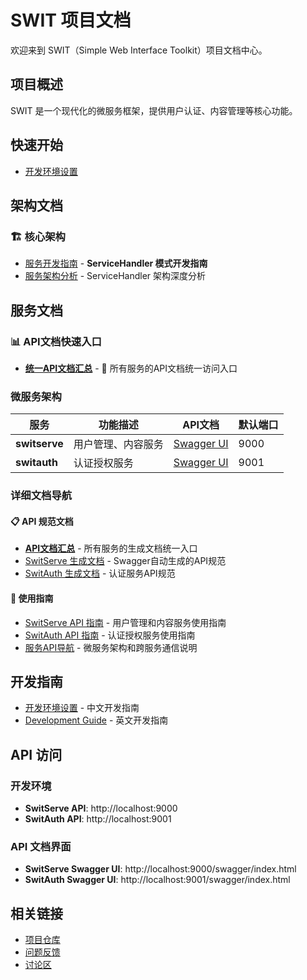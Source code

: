 # SWIT 项目文档

欢迎来到 SWIT（Simple Web Interface Toolkit）项目文档中心。

## 项目概述

SWIT 是一个现代化的微服务框架，提供用户认证、内容管理等核心功能。

## 快速开始

- [开发环境设置](../DEVELOPMENT.md)

## 架构文档

### 🏗️ 核心架构
- [服务开发指南](./service-development-guide.md) - **ServiceHandler 模式开发指南**
- [服务架构分析](./service-architecture-analysis.md) - ServiceHandler 架构深度分析


## 服务文档

### 📊 API文档快速入口
- **[统一API文档汇总](./generated/)** - 🔗 所有服务的API文档统一访问入口

### 微服务架构

| 服务 | 功能描述 | API文档 | 默认端口 |
|------|----------|---------|----------|
| **switserve** | 用户管理、内容服务 | [Swagger UI](http://localhost:9000/swagger/index.html) | 9000 |
| **switauth** | 认证授权服务 | [Swagger UI](http://localhost:9001/swagger/index.html) | 9001 |

### 详细文档导航

#### 📋 API 规范文档
- [**API文档汇总**](./generated/) - 所有服务的生成文档统一入口
- [SwitServe 生成文档](./generated/switserve/) - Swagger自动生成的API规范
- [SwitAuth 生成文档](./generated/switauth/) - 认证服务API规范

#### 📖 使用指南
- [SwitServe API 指南](./services/switserve/README.md) - 用户管理和内容服务使用指南
- [SwitAuth API 指南](./services/switauth/README.md) - 认证授权服务使用指南
- [服务API导航](./services/README.md) - 微服务架构和跨服务通信说明

## 开发指南

- [开发环境设置](../DEVELOPMENT-CN.md) - 中文开发指南
- [Development Guide](../DEVELOPMENT.md) - 英文开发指南

## API 访问

### 开发环境
- **SwitServe API**: http://localhost:9000
- **SwitAuth API**: http://localhost:9001

### API 文档界面
- **SwitServe Swagger UI**: http://localhost:9000/swagger/index.html
- **SwitAuth Swagger UI**: http://localhost:9001/swagger/index.html

## 相关链接

- [项目仓库](https://github.com/innovationmech/swit)
- [问题反馈](https://github.com/innovationmech/swit/issues)
- [讨论区](https://github.com/innovationmech/swit/discussions)